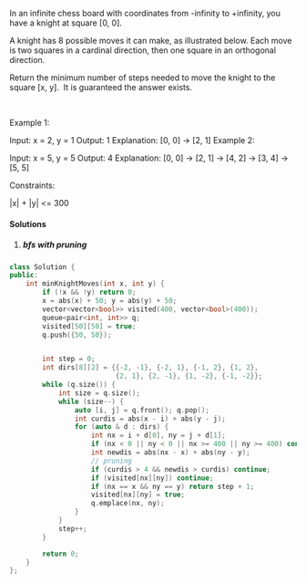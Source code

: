 In an infinite chess board with coordinates from -infinity to +infinity, you have a knight at square [0, 0].

A knight has 8 possible moves it can make, as illustrated below. Each move is two squares in a cardinal direction, then one square in an orthogonal direction.



Return the minimum number of steps needed to move the knight to the square [x, y].  It is guaranteed the answer exists.

 

Example 1:

Input: x = 2, y = 1
Output: 1
Explanation: [0, 0] → [2, 1]
Example 2:

Input: x = 5, y = 5
Output: 4
Explanation: [0, 0] → [2, 1] → [4, 2] → [3, 4] → [5, 5]
 

Constraints:

|x| + |y| <= 300

#### Solutions

1. ##### bfs with pruning

```c++
class Solution {
public:
    int minKnightMoves(int x, int y) {
        if (!x && !y) return 0;
        x = abs(x) + 50; y = abs(y) + 50;
        vector<vector<bool>> visited(400, vector<bool>(400));
        queue<pair<int, int>> q;
        visited[50][50] = true;
        q.push({50, 50});


        int step = 0;
        int dirs[8][2] = {{-2, -1}, {-2, 1}, {-1, 2}, {1, 2}, 
                          {2, 1}, {2, -1}, {1, -2}, {-1, -2}};
        while (q.size()) {
            int size = q.size();
            while (size--) {
                auto [i, j] = q.front(); q.pop();
                int curdis = abs(x - i) + abs(y - j);
                for (auto & d : dirs) {
                    int nx = i + d[0], ny = j + d[1];
                    if (nx < 0 || ny < 0 || nx >= 400 || ny >= 400) continue;
                    int newdis = abs(nx - x) + abs(ny - y);
                    // pruning
                    if (curdis > 4 && newdis > curdis) continue;
                    if (visited[nx][ny]) continue;
                    if (nx == x && ny == y) return step + 1;
                    visited[nx][ny] = true;
                    q.emplace(nx, ny);
                }
            }
            step++;
        }

        return 0;
    }
};
```